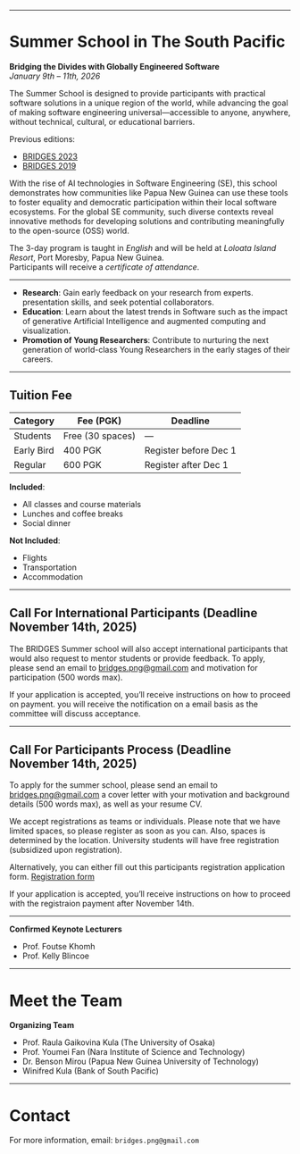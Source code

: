 

---

# Summer School in The South Pacific  
**Bridging the Divides with Globally Engineered Software**  
*January 9th – 11th, 2026*

The Summer School is designed to provide participants with practical software solutions in a unique region of the world, while advancing the goal of making software engineering universal—accessible to anyone, anywhere, without technical, cultural, or educational barriers.

Previous editions:
- [BRIDGES 2023](https://naist-se.github.io/PNG-BRIDGES)
- [BRIDGES 2019](https://naist-se.github.io/BRIDGES2019)

With the rise of AI technologies in Software Engineering (SE), this school demonstrates how communities like Papua New Guinea can use these tools to foster equality and democratic participation within their local software ecosystems. For the global SE community, such diverse contexts reveal innovative methods for developing solutions and contributing meaningfully to the open-source (OSS) world.


The 3-day program is taught in *English* and will be held at *Loloata Island Resort*, Port Moresby, Papua New Guinea.  
Participants will receive a *certificate of attendance*.


---


- **Research**: Gain early feedback on your research from experts. presentation skills, and seek potential collaborators.
- **Education**: Learn about the latest trends in Software such as the impact of generative Artificial Intelligence and augmented computing and visualization.
- **Promotion of Young Researchers**: Contribute to nurturing the next generation of world-class Young Researchers in the early stages of their careers. 


---

##  Tuition Fee

| Category        | Fee (PGK) | Deadline               |
|----------------|-----------|------------------------|
| Students        | Free (30 spaces) | —                      |
| Early Bird      | 400 PGK   | Register before Dec 1  |
| Regular         | 600 PGK   | Register after Dec 1   |

**Included**:  
- All classes and course materials  
- Lunches and coffee breaks  
- Social dinner  

**Not Included**:  
- Flights  
- Transportation  
- Accommodation  


---

##  Call For International Participants (Deadline November 14th, 2025)

The BRIDGES Summer school will also accept international participants that would also request to mentor students or provide feedback.
To apply, please send an email to bridges.png@gmail.com and motivation for participation (500 words max).  

If your application is accepted, you’ll receive instructions on how to proceed on payment.
you will receive the notification on a email basis as the committee will discuss acceptance.

---

##  Call For Participants Process (Deadline November 14th, 2025)

To apply for the summer school, please send an email to bridges.png@gmail.com a cover letter with your motivation and background details (500 words max), as well as your resume CV.  

We accept registrations as teams or individuals. Please note that we have limited spaces, so please register as soon as you can. Also, spaces is determined by the location. University students will have free registration (subsidized upon registration).

Alternatively, you can either fill out this participants registration application form. [Registration form](https://forms.gle/H528RjKw6mYcPbP7A)



If your application is accepted, you’ll receive instructions on how to proceed with the registraion payment after November 14th.

---



**Confirmed Keynote Lecturers**
- Prof. Foutse Khomh
- Prof. Kelly Blincoe

---

#  Meet the Team

**Organizing Team**
- Prof. Raula Gaikovina Kula (The University of Osaka)
- Prof. Youmei Fan (Nara Institute of Science and Technology)
- Dr. Benson Mirou (Papua New Guinea University of Technology)
- Winifred Kula (Bank of South Pacific)


---

#  Contact

For more information, email: `bridges.png@gmail.com`